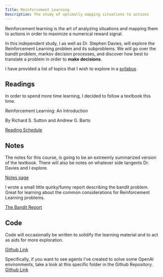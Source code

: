 ```yaml
---
Title: Reinforcement Learning
Description: The study of optimally mapping situations to actions
---
```


Reinforcement learning is the art of analyzing situations and mapping them to actions in order to maximize a numerical reward signal.

In this independent study, I as well as Dr. Stephen Davies, will explore the Reinforcement Learning problem and its subproblems. We will go over the bandit problem, markov decision processes, and discover how best to translate a problem in order to **make decisions**.

I have provided a list of topics that I wish to explore in a [syllabus](syllabus/)

## Readings

In order to spend more time learning, I decided to follow a textbook this time. 

Reinforcement Learning: An Introduction

By Richard S. Sutton and Andrew G. Barto


[Reading Schedule](readings/) 


## Notes

The notes for this course, is going to be an extreemly summarized version of the textbook. There will also be notes on whatever side tangents Dr. Davies and I explore.

[Notes page](notes/)

I wrote a small little quirky/funny report describing the bandit problem. Great for learning about the common considerations for Reinforcement Learning problems.

[The Bandit Report](/files/research/TheBanditReport.pdf)

## Code

Code will occasionally be written to solidify the learning material and to act as aids for more exploration. 

[Github Link](https://github.com/brandon-rozek/ReinforcementLearning)

Specifically, if you want to see agents I've created to solve some OpenAI environments, take a look at this specific folder in the Github Repository. [Github Link](https://github.com/Brandon-Rozek/ReinforcementLearning/tree/master/agents)


